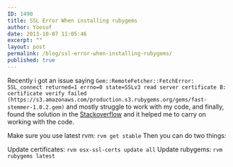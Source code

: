 ```yaml
---
ID: 1490
title: SSL Error When installing rubygems
author: Yoosuf
date: 2013-10-07 11:05:46
excerpt: ""
layout: post
permalink: /blog/ssl-error-when-installing-rubygems/
published: true
---
```

Recently i got an issue saying `Gem::RemoteFetcher::FetchError: SSL_connect returned=1 errno=0 state=SSLv3 read server certificate B: certificate verify failed (https://s3.amazonaws.com/production.s3.rubygems.org/gems/fast-stemmer-1.0.2.gem)` and mostly struggle to work with my code, and finally, found the solution in the [Stackoverflow](http://stackoverflow.com/a/19151697) and it helped me to carry on working with the code.

Make sure you use latest rvm:
`rvm get stable`
Then you can do two things:

Update certificates:
`rvm osx-ssl-certs update all`
Update rubygems:
`rvm rubygems latest`